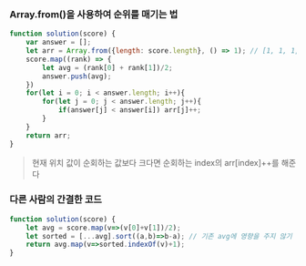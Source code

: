 ### Array.from()을 사용하여 순위를 매기는 법
```js
function solution(score) {
    var answer = [];
    let arr = Array.from({length: score.length}, () => 1); // [1, 1, 1, 1]로 초기화
    score.map((rank) => {
        let avg = (rank[0] + rank[1])/2;
        answer.push(avg);
    })
    for(let i = 0; i < answer.length; i++){
        for(let j = 0; j < answer.length; j++){
            if(answer[j] < answer[i]) arr[j]++; 
        }
    }
    return arr;
}
```
> 현재 위치 값이 순회하는 값보다 크다면 순회하는 index의 arr[index]++를 해준다

### 다른 사람의 간결한 코드
```js
function solution(score) {
    let avg = score.map(v=>(v[0]+v[1])/2);
    let sorted = [...avg].sort((a,b)=>b-a); // 기존 avg에 영향을 주지 않기 위해 [...avg]를 사용
    return avg.map(v=>sorted.indexOf(v)+1);
}
```
